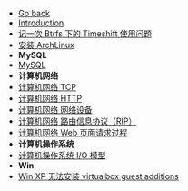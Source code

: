 - [Go back](../README.md)
- [Introduction](README.md)
- [记一次 Btrfs 下的 Timeshift 使用问题](记一次-Btrfs-下的-Timeshift-使用问题.md)
- [安装 ArchLinux](install-ArchLinux.md)
- **MySQL**
- [MySQL](MySQL.md)
- **计算机网络**
- [计算机网络 TCP](计算机网络-TCP.md)
- [计算机网络 HTTP](计算机网络-HTTP.md)
- [计算机网络 网络设备](计算机网络-网络设备.md)
- [计算机网络 路由信息协议（RIP）](计算机网络-路由信息协议（RIP）.md)
- [计算机网络 Web 页面请求过程](计算机网络-Web-页面请求过程.md)
- **计算机操作系统**
- [计算机操作系统 I/O 模型](计算机操作系统-IO-模型.md)
- **Win**
- [Win XP 无法安装 virtualbox guest additions](Win-XP-无法安装-vboxGuest.md)